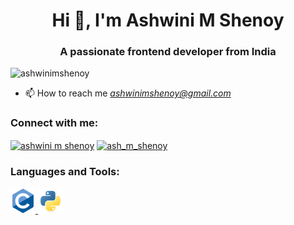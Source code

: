 <h1 align="center">Hi 👋, I'm Ashwini M Shenoy</h1>
<h3 align="center">A passionate frontend developer from India</h3>

<p align="left"> <img src="https://komarev.com/ghpvc/?username=ashwinimshenoy&label=Profile%20views&color=0e75b6&style=flat" alt="ashwinimshenoy" /> </p>

- 📫 How to reach me *ashwinimshenoy@gmail.com*

<h3 align="left">Connect with me:</h3>
<p align="left">
<a href="https://linkedin.com/in/Ashwini M Shenoy" target="blank"><img align="center" src="https://raw.githubusercontent.com/rahuldkjain/github-profile-readme-generator/master/src/images/icons/Social/linked-in-alt.svg" alt="ashwini m shenoy" height="30" width="40" /></a>
<a href="https://instagram.com/ash_m_shenoy" target="blank"><img align="center" src="https://raw.githubusercontent.com/rahuldkjain/github-profile-readme-generator/master/src/images/icons/Social/instagram.svg" alt="ash_m_shenoy" height="30" width="40" /></a>
</p>

<h3 align="left">Languages and Tools:</h3>
<p align="left"> <a href="https://www.cprogramming.com/" target="_blank" rel="noreferrer"> <img src="https://raw.githubusercontent.com/devicons/devicon/master/icons/c/c-original.svg" alt="c" width="40" height="40"/> </a> <a href="https://www.python.org" target="_blank" rel="noreferrer"> <img src="https://raw.githubusercontent.com/devicons/devicon/master/icons/python/python-original.svg" alt="python" width="40" height="40"/> </a> </p>
